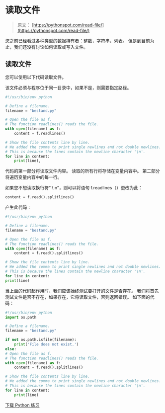 # 读取文件

> 原文： [https://pythonspot.com/read-file/](https://pythonspot.com/read-file/)

您之前已经看过各种类型的数据持有者：整数，字符串，列表。 但是到目前为止，我们还没有讨论如何读取或写入文件。

## 读取文件

您可以使用以下代码读取文件。

该文件必须与程序位于同一目录中，如果不是，则需要指定路径。

```py
#!/usr/bin/env python

# Define a filename.
filename = "bestand.py"

# Open the file as f.
# The function readlines() reads the file.
with open(filename) as f:
    content = f.readlines()

# Show the file contents line by line.
# We added the comma to print single newlines and not double newlines.
# This is because the lines contain the newline character '\n'.
for line in content:
    print(line),

```

代码的第一部分将读取文件内容。 读取的所有行将存储在变量内容中。 第二部分将遍历变量内容中的每一行。

如果您不想读取换行符“ \ n”，则可以将语句 f.readlines（）更改为此：

```py
content = f.read().splitlines()

```

产生此代码：

```py
#!/usr/bin/env python

# Define a filename.
filename = "bestand.py"

# Open the file as f.
# The function readlines() reads the file.
with open(filename) as f:
    content = f.read().splitlines()

# Show the file contents line by line.
# We added the comma to print single newlines and not double newlines.
# This is because the lines contain the newline character '\n'.
for line in content:
print(line)

```

当上面的代码起作用时，我们应该始终测试要打开的文件是否存在。 我们将首先测试文件是否不存在，如果存在，它将读取文件，否则返回错误。 如下面的代码：

```py
#!/usr/bin/env python
import os.path

# Define a filename.
filename = "bestand.py"

if not os.path.isfile(filename):
    print('File does not exist.')
else:
# Open the file as f.
# The function readlines() reads the file.
with open(filename) as f:
    content = f.read().splitlines()

# Show the file contents line by line.
# We added the comma to print single newlines and not double newlines.
# This is because the lines contain the newline character '\n'.
for line in content:
    print(line)

```

[下载 Python 练习](https://pythonspot.com/download-python-exercises/)